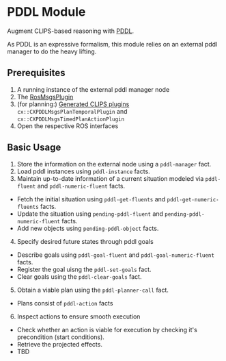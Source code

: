 # PDDL Module

Augment CLIPS-based reasoning with [PDDL](https://planning.wiki/guide/whatis/pddl).

As PDDL is an expressive formalism, this module relies on an external pddl manager to do the heavy lifting.

## Prerequisites

1. A running instance of the external pddl manager node
2. The [RosMsgsPlugin](https://planning.wiki/guide/whatis/pddl)
3. (for planning:) [Generated CLIPS plugins](https://fawkesrobotics.github.io/ros2-clips-executive/clips_executive/plugins/ros_msgs_plugin.html) `cx::CXPDDLMsgsPlanTemporalPlugin` and `cx::CXPDDLMsgsTimedPlanActionPlugin`
4. Open the respective ROS interfaces

## Basic Usage
1. Store the information on the external node using a `pddl-manager` fact.
2. Load pddl instances using `pddl-instance` facts.
3. Maintain up-to-date information of a current situation modeled via `pddl-fluent` and `pddl-numeric-fluent` facts.
  - Fetch the initial situation using `pddl-get-fluents` and `pddl-get-numeric-fluents` facts.
  - Update the situation using `pending-pddl-fluent` and `pending-pddl-numeric-fluent` facts.
  - Add new objects using `pending-pddl-object` facts.
4. Specify desired future states through pddl goals
 - Describe goals using `pddl-goal-fluent` and `pddl-goal-numeric-fluent` facts.
 - Register the goal uisng the `pddl-set-goals` fact.
 - Clear goals using the `pddl-clear-goals` fact.
5. Obtain a viable plan using the `pddl-planner-call` fact.
 - Plans consist of `pddl-action` facts
6. Inspect actions to ensure smooth execution
 - Check whether an action is viable for execution by checking it's precondition (start conditions).
 - Retrieve the projected effects.
 - TBD

